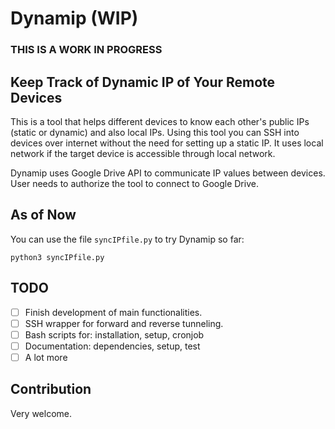 Dynamip (WIP)
======

### THIS IS A WORK IN PROGRESS

## Keep Track of Dynamic IP of Your Remote Devices

This is a tool that helps different devices to know each other's public IPs (static or dynamic) and also local IPs. Using this tool you can SSH into devices over internet without the need for setting up a static IP. It uses local network if the target device is accessible through local network. 

Dynamip uses Google Drive API to communicate IP values between devices. User needs to authorize the tool to connect to Google Drive.

## As of Now
You can use the file `syncIPfile.py` to try Dynamip so far:
	
	python3 syncIPfile.py

## TODO

- [ ] Finish development of main functionalities.
- [ ] SSH wrapper for forward and reverse tunneling.
- [ ] Bash scripts for: installation, setup, cronjob
- [ ] Documentation: dependencies, setup, test
- [ ] A lot more

## Contribution
Very welcome.